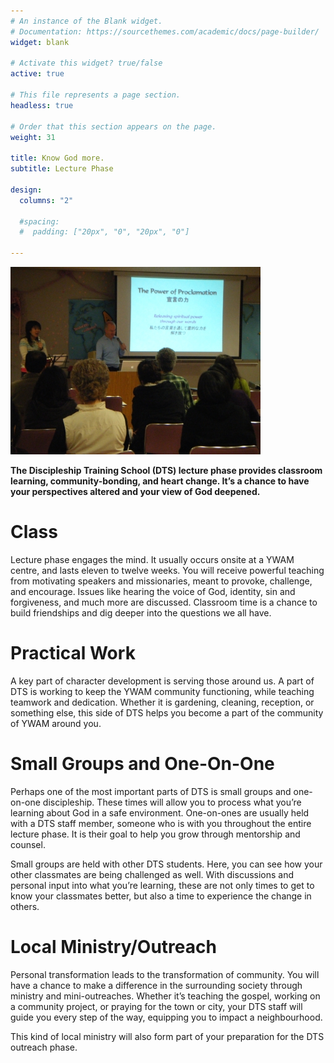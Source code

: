 ```yaml
---
# An instance of the Blank widget.
# Documentation: https://sourcethemes.com/academic/docs/page-builder/
widget: blank

# Activate this widget? true/false
active: true

# This file represents a page section.
headless: true

# Order that this section appears on the page.
weight: 31

title: Know God more.
subtitle: Lecture Phase

design:
  columns: "2"

  #spacing:
  #  padding: ["20px", "0", "20px", "0"]

---
```


![Lecture](lecture.JPG "Lecture")

**The Discipleship Training School (DTS) lecture phase provides classroom learning, community-bonding, and heart change. It’s a chance to have your perspectives altered and your view of God deepened.**

# Class

Lecture phase engages the mind. It usually occurs onsite at a YWAM centre, and lasts eleven to twelve weeks. You will receive powerful teaching from motivating speakers and missionaries, meant to provoke, challenge, and encourage. Issues like hearing the voice of God, identity, sin and forgiveness, and much more are discussed. Classroom time is a chance to build friendships and dig deeper into the questions we all have.

# Practical Work

A key part of character development is serving those around us. A part of DTS is working to keep the YWAM community functioning, while teaching teamwork and dedication. Whether it is gardening, cleaning, reception, or something else, this side of DTS helps you become a part of the community of YWAM around you.

# Small Groups and One-On-One

Perhaps one of the most important parts of DTS is small groups and one-on-one discipleship. These times will allow you to process what you’re learning about God in a safe environment. One-on-ones are usually held with a DTS staff member, someone who is with you throughout the entire lecture phase. It is their goal to help you grow through mentorship and counsel.

Small groups are held with other DTS students. Here, you can see how your other classmates are being challenged as well. With discussions and personal input into what you’re learning, these are not only times to get to know your classmates better, but also a time to experience the change in others.

# Local Ministry/Outreach

Personal transformation leads to the transformation of community. You will have a chance to make a difference in the surrounding society through ministry and mini-outreaches. Whether it’s teaching the gospel, working on a community project, or praying for the town or city, your DTS staff will guide you every step of the way, equipping you to impact a neighbourhood.

This kind of local ministry will also form part of your preparation for the DTS outreach phase.

